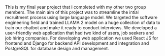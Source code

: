 This is my final year project that i completed with my other two group members. The main aim of this project was to streamline the intial recruitment process using large language model. We targeted the software engineering field and trained LLAMA 2 model on a huge collection of data to train our chatbot and make it ready to conduct interviews. We developed a user-friendly web application that had two kind of users, job seekers and job hiring companies. For developing web application we used React JS for frontend and Django for backend API development and integration and PostgreSQL for database design and management. 
